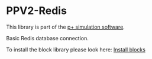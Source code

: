 # PPV2-Redis
This library is part of the [p+ simulation software](https://github.com/Mynogs/PPV2-Simulation-System).

Basic Redis database connection. 

To install the block library please look here: [Install blocks](https://github.com/Mynogs/PPV2-Simulation-System/blob/master/README.md#install-blocks)
